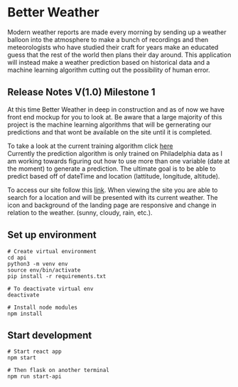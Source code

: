 # Better Weather
Modern weather reports are made every morning by sending up a weather balloon into the atmosphere to make a bunch of recordings and then meteorologists who have studied their craft for years make an educated guess that the rest of the world then plans their day around. This application will instead make a weather prediction based on historical data and a machine learning algorithm cutting out the possibility of human error.

## Release Notes V(1.0) Milestone 1
At this time Better Weather in deep in construction and as of now we have front end mockup for you to look at. 
Be aware that a large majority of this project is the machine learning algorithms that will be gernerating our predictions and that wont be 
available on the site until it is completed.   
  
To take a look at the current training algorithm click [here](https://github.com/Capstone-Projects-2021-Fall/project-teams-better-weather/blob/main/prediction/philly.ipynb)  
Currently the prediction algorithm is only trained on Philadelphia data as I am working towards figuring out how to use more than one variable (date at the moment) to generate a prediction. The ultimate goal is to be able to predict based off of dateTime and location (lattitude, longitude, altitude).    
  
To access our site follow this [link](http://18.234.149.24:3000/).
When viewing the site you are able to search for a location and will be presented with its current weather. 
The icon and background of the landing page are responsive and change in relation to the weather. (sunny, cloudy, rain, etc.). 

## Set up environment
```
# Create virtual environment
cd api 
python3 -m venv env
source env/bin/activate
pip install -r requirements.txt

# To deactivate virtual env
deactivate

# Install node modules
npm install
```

## Start development
```
# Start react app
npm start

# Then flask on another terminal
npm run start-api
```
